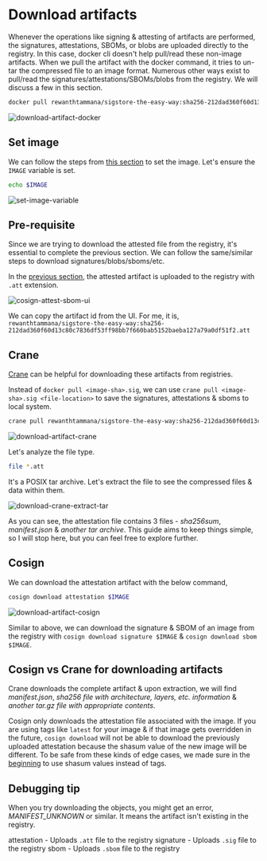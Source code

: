 # Download artifacts

Whenever the operations like signing & attesting of artifacts are performed, the signatures, attestations, SBOMs, or blobs are uploaded directly to the registry. In this case, docker cli doesn't help pull/read these non-image artifacts. When we pull the artifact with the docker command, it tries to un-tar the compressed file to an image format. Numerous other ways exist to pull/read the signatures/attestations/SBOMs/blobs from the registry. We will discuss a few in this section.

```bash
docker pull rewanthtammana/sigstore-the-easy-way:sha256-212dad360f60d13c80c7836df53ff98bb7f660bab5152baeba127a79a0df51f2.att
```

![download-artifact-docker](../images/download-artifact-docker.png)

## Set image

We can follow the steps from [this section](./set-image.md) to set the image. Let's ensure the `IMAGE` variable is set.

```bash
echo $IMAGE
```

![set-image-variable](../images/set-image-variable.png)

## Pre-requisite

Since we are trying to download the attested file from the registry, it's essential to complete the previous section. We can follow the same/similar steps to download signatures/blobs/sboms/etc.

In the [previous section](./attest-and-verify-artifacts.md#attest-and-push-the-sbom-to-oci-registry), the attested artifact is uploaded to the registry with `.att` extension.

![cosign-attest-sbom-ui](../images/cosign-attest-sbom-ui.png)

We can copy the artifact id from the UI. For me, it is, `rewanthtammana/sigstore-the-easy-way:sha256-212dad360f60d13c80c7836df53ff98bb7f660bab5152baeba127a79a0df51f2.att`

## Crane

[Crane](https://github.com/google/go-containerregistry/blob/main/cmd/crane/doc/crane.md) can be helpful for downloading these artifacts from registries.

Instead of `docker pull <image-sha>.sig`, we can use `crane pull <image-sha>.sig <file-location>` to save the signatures, attestations & sboms to local system.

```bash
crane pull rewanthtammana/sigstore-the-easy-way:sha256-212dad360f60d13c80c7836df53ff98bb7f660bab5152baeba127a79a0df51f2.att 212dad360f60d13c80c7836df53ff98bb7f660bab5152baeba127a79a0df51f2.att
```

![download-artifact-crane](../images/download-artifact-crane.png)

Let's analyze the file type.

```bash
file *.att
```

It's a POSIX tar archive. Let's extract the file to see the compressed files & data within them.

![download-crane-extract-tar](../images/download-crane-extract-tar.png)

As you can see, the attestation file contains 3 files - *sha256sum*, *manifest.json* & *another tar archive*. This guide aims to keep things simple, so I will stop here, but you can feel free to explore further.

## Cosign

We can download the attestation artifact with the below command,

```bash
cosign download attestation $IMAGE
```

![download-artifact-cosign](../images/download-artifact-cosign.png)

Similar to above, we can download the signature & SBOM of an image from the registry with `cosign download signature $IMAGE` & `cosign download sbom $IMAGE`.

## Cosign vs Crane for downloading artifacts

Crane downloads the complete artifact & upon extraction, we will find *manifest.json*, *sha256 file with architecture, layers, etc. information* & *another tar.gz file with appropriate contents*.

Cosign only downloads the attestation file associated with the image. If you are using tags like `latest` for your image & if that image gets overridden in the future, `cosign download` will not be able to download the previously uploaded attestation because the shasum value of the new image will be different. To be safe from these kinds of edge cases, we made sure in the [beginning](./sign-and-verify-with-key.md#set-image) to use shasum values instead of tags.

## Debugging tip

When you try downloading the objects, you might get an error, *MANIFEST_UNKNOWN* or similar. It means the artifact isn't existing in the registry.

attestation - Uploads `.att` file to the registry
signature - Uploads `.sig` file to the registry
sbom - Uploads `.sbom` file to the registry
